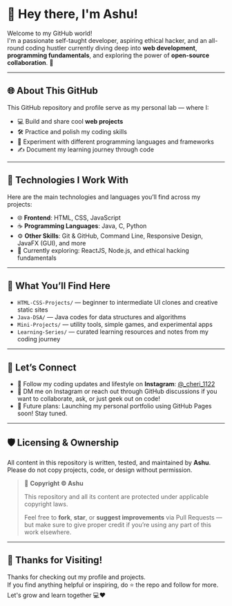# 👋 Hey there, I'm Ashu!

Welcome to my GitHub world!  
I'm a passionate self-taught developer, aspiring ethical hacker, and an all-round coding hustler currently diving deep into **web development**, **programming fundamentals**, and exploring the power of **open-source collaboration**. 🚀

---

## 🌐 About This GitHub

This GitHub repository and profile serve as my personal lab — where I:
- 💻 Build and share cool **web projects**
- 🛠️ Practice and polish my coding skills
- 🧠 Experiment with different programming languages and frameworks
- ✍️ Document my learning journey through code

---

## 🧩 Technologies I Work With

Here are the main technologies and languages you’ll find across my projects:

- 🌐 **Frontend**: HTML, CSS, JavaScript  
- ☕ **Programming Languages**: Java, C, Python  
- ⚙️ **Other Skills**: Git & GitHub, Command Line, Responsive Design, JavaFX (GUI), and more  
- 🌱 Currently exploring: ReactJS, Node.js, and ethical hacking fundamentals

---

## 📁 What You’ll Find Here

- `HTML-CSS-Projects/` — beginner to intermediate UI clones and creative static sites  
- `Java-DSA/` — Java codes for data structures and algorithms  
- `Mini-Projects/` — utility tools, simple games, and experimental apps  
- `Learning-Series/` — curated learning resources and notes from my coding journey

---

## 📸 Let’s Connect

- 🧠 Follow my coding updates and lifestyle on **Instagram**: [@_cheri_1122](https://instagram.com/_cheri_1122)
- 💬 DM me on Instagram or reach out through GitHub discussions if you want to collaborate, ask, or just geek out on code!
- 🎯 Future plans: Launching my personal portfolio using GitHub Pages soon! Stay tuned.

---

## 🛡️ Licensing & Ownership

All content in this repository is written, tested, and maintained by **Ashu**.  
Please do not copy projects, code, or design without permission.

> 📄 **Copyright © Ashu**
>
> This repository and all its content are protected under applicable copyright laws.
>
> Feel free to **fork**, **star**, or **suggest improvements** via Pull Requests — but make sure to give proper credit if you’re using any part of this work elsewhere.

---

## 🙏 Thanks for Visiting!

Thanks for checking out my profile and projects.  
If you find anything helpful or inspiring, do ⭐ the repo and follow for more.  
Let's grow and learn together 💻❤️
